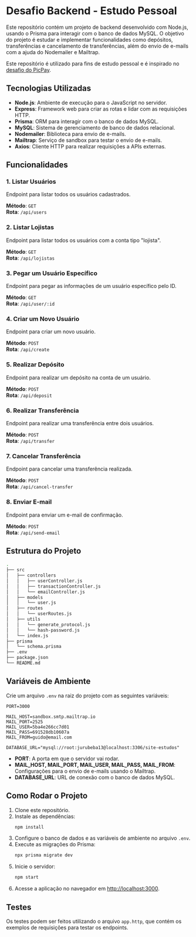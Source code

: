 
# Desafio Backend - Estudo Pessoal

Este repositório contém um projeto de backend desenvolvido com Node.js, usando o Prisma para interagir com o banco de dados MySQL. O objetivo do projeto é estudar e implementar funcionalidades como depósitos, transferências e cancelamento de transferências, além do envio de e-mails com a ajuda do Nodemailer e Mailtrap.

Este repositório é utilizado para fins de estudo pessoal e é inspirado no [desafio do PicPay](https://github.com/PicPay/picpay-desafio-backend).

## Tecnologias Utilizadas

- **Node.js**: Ambiente de execução para o JavaScript no servidor.
- **Express**: Framework web para criar as rotas e lidar com as requisições HTTP.
- **Prisma**: ORM para interagir com o banco de dados MySQL.
- **MySQL**: Sistema de gerenciamento de banco de dados relacional.
- **Nodemailer**: Biblioteca para envio de e-mails.
- **Mailtrap**: Serviço de sandbox para testar o envio de e-mails.
- **Axios**: Cliente HTTP para realizar requisições a APIs externas.

## Funcionalidades

### 1. **Listar Usuários**
   Endpoint para listar todos os usuários cadastrados.

   **Método**: `GET`  
   **Rota**: `/api/users`

### 2. **Listar Lojistas**
   Endpoint para listar todos os usuários com a conta tipo "lojista".

   **Método**: `GET`  
   **Rota**: `/api/lojistas`

### 3. **Pegar um Usuário Específico**
   Endpoint para pegar as informações de um usuário específico pelo ID.

   **Método**: `GET`  
   **Rota**: `/api/user/:id`

### 4. **Criar um Novo Usuário**
   Endpoint para criar um novo usuário.

   **Método**: `POST`  
   **Rota**: `/api/create`

### 5. **Realizar Depósito**
   Endpoint para realizar um depósito na conta de um usuário.

   **Método**: `POST`  
   **Rota**: `/api/deposit`

### 6. **Realizar Transferência**
   Endpoint para realizar uma transferência entre dois usuários.

   **Método**: `POST`  
   **Rota**: `/api/transfer`

### 7. **Cancelar Transferência**
   Endpoint para cancelar uma transferência realizada.

   **Método**: `POST`  
   **Rota**: `/api/cancel-transfer`

### 8. **Enviar E-mail**
   Endpoint para enviar um e-mail de confirmação.

   **Método**: `POST`  
   **Rota**: `/api/send-email`

## Estrutura do Projeto

```bash
.
├── src
│   ├── controllers
│   │   ├── userController.js
│   │   ├── transactionController.js
│   │   └── emailController.js
│   ├── models
│   │   └── user.js
│   ├── routes
│   │   └── userRoutes.js
│   ├── utils
│   │   └── generate_protocol.js
│   │   └── hash-password.js
│   └── index.js
├── prisma
│   └── schema.prisma
├── .env
├── package.json
└── README.md
```

## Variáveis de Ambiente

Crie um arquivo `.env` na raiz do projeto com as seguintes variáveis:

```env
PORT=3000

MAIL_HOST=sandbox.smtp.mailtrap.io
MAIL_PORT=2525
MAIL_USER=5ba4e266cc7d01
MAIL_PASS=691528db10607a
MAIL_FROM=guido@email.com

DATABASE_URL="mysql://root:jurubeba13@localhost:3306/site-estudos"
```

- **PORT**: A porta em que o servidor vai rodar.
- **MAIL_HOST, MAIL_PORT, MAIL_USER, MAIL_PASS, MAIL_FROM**: Configurações para o envio de e-mails usando o Mailtrap.
- **DATABASE_URL**: URL de conexão com o banco de dados MySQL.

## Como Rodar o Projeto

1. Clone este repositório.
2. Instale as dependências:
   ```bash
   npm install
   ```
3. Configure o banco de dados e as variáveis de ambiente no arquivo `.env`.
4. Execute as migrações do Prisma:
   ```bash
   npx prisma migrate dev
   ```
5. Inicie o servidor:
   ```bash
   npm start
   ```
6. Acesse a aplicação no navegador em [http://localhost:3000](http://localhost:3000).

## Testes

Os testes podem ser feitos utilizando o arquivo `app.http`, que contém os exemplos de requisições para testar os endpoints.
